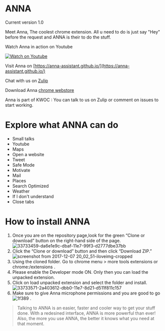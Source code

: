 
# ANNA

Current version 1.0 

Meet Anna, The coolest chrome extension.
All u need to do is just say "Hey" before the request and ANNA is their to do the stuff.

Watch Anna in action on Youtube 

[![Watch on Youtube](http://www.safeducateonline.com/wp-content/uploads/2015/05/watch-demo.png)](https://www.youtube.com/watch?v=17bVrAZMgEY&t=42s)

Visit Anna on [https://anna-assistant.github.io/](https://anna-assistant.github.io/)

Chat with us on [Zulip](https://anna.zulipchat.com/)

Download Anna [chrome webstore](https://chrome.google.com/webstore/detail/anna-assistant/kmkkgdkinnjokklbfloikdbdohbiklog)

Anna is part of KWOC : You can talk to us on Zulip or comment on issues to start working. 

# Explore what ANNA can do 

  - Small talks
  - Youtube
  - Maps
  - Open a website
  - Tweet
  - Safe Mode 
  - Motivate 
  - Mail
  - Places
  - Search Optimized
  - Weather
  - If I don't understand
  - Close tabs
  
 # How to install ANNA
 
1. Once you are on the repository page,look for the green “Clone or download” button on the right-hand side of the page.
![33733459-da6e1e9c-dbaf-11e7-99f3-d2777dbe37bb](https://user-images.githubusercontent.com/29461633/33744276-7760d156-dbd6-11e7-9728-85564ea072c0.png)
2. Click the “Clone or download” button and then click “Download ZIP.”
![screenshot from 2017-12-07 20_02_51-iloveimg-cropped](https://user-images.githubusercontent.com/29461633/33731004-c02d137e-dba7-11e7-988b-c1527d724896.png)
3. Using the cloned folder. Go to chrome menu > more tools extensions or chrome:/extensions .
4. Please enable the Developer mode ON. Only then you can load the unpacked extension.
5. Click on load unpacked extension and select the folder and install.
![33733571-2a403612-dbb0-11e7-8d21-d511f811c157](https://user-images.githubusercontent.com/29461633/33744208-35984dd0-dbd6-11e7-8546-e94964611f96.png)
6. Make sure to give Anna microphone permissions and you are good to go ![1f389](https://user-images.githubusercontent.com/29461633/33744299-9c962f8e-dbd6-11e7-9c5b-324fc95e20d5.png) .

> Talking to ANNA is an easier, faster and cooler way to get your stuff done.
> With a redesined interface, ANNA is more powerful than ever!
> Also, the more you use ANNA, the better it knows what you need at that moment.
 

